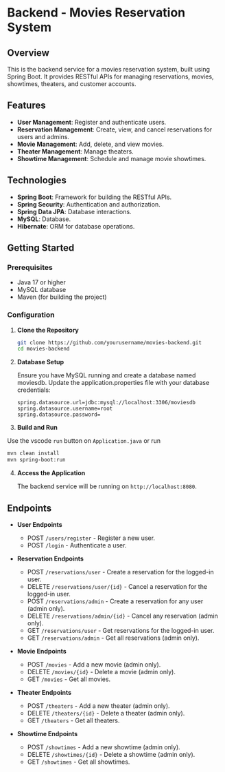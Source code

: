 # Backend - Movies Reservation System

## Overview

This is the backend service for a movies reservation system, built using Spring Boot. It provides RESTful APIs for managing reservations, movies, showtimes, theaters, and customer accounts.

## Features

- **User Management**: Register and authenticate users.
- **Reservation Management**: Create, view, and cancel reservations for users and admins.
- **Movie Management**: Add, delete, and view movies.
- **Theater Management**: Manage theaters.
- **Showtime Management**: Schedule and manage movie showtimes.

## Technologies

- **Spring Boot**: Framework for building the RESTful APIs.
- **Spring Security**: Authentication and authorization.
- **Spring Data JPA**: Database interactions.
- **MySQL**: Database.
- **Hibernate**: ORM for database operations.

## Getting Started

### Prerequisites

- Java 17 or higher
- MySQL database
- Maven (for building the project)

### Configuration

1. **Clone the Repository**

   ```bash
   git clone https://github.com/yourusername/movies-backend.git
   cd movies-backend
   ```
2. **Database Setup**

   Ensure you have MySQL running and create a database named moviesdb. Update the application.properties file with your database credentials:
   ```properties
   spring.datasource.url=jdbc:mysql://localhost:3306/moviesdb
   spring.datasource.username=root
   spring.datasource.password=
   ```
3. **Build and Run**

Use the vscode `run` button on `Application.java` or run 
```bash
mvn clean install
mvn spring-boot:run
```

4. **Access the Application**

   The backend service will be running on `http://localhost:8080`.

## Endpoints

- **User Endpoints**
  - POST `/users/register` - Register a new user.
  - POST `/login` - Authenticate a user.

- **Reservation Endpoints**
  - POST `/reservations/user` - Create a reservation for the logged-in user.
  - DELETE `/reservations/user/{id}` - Cancel a reservation for the logged-in user.
  - POST `/reservations/admin` - Create a reservation for any user (admin only).
  - DELETE `/reservations/admin/{id}` - Cancel any reservation (admin only).
  - GET `/reservations/user` - Get reservations for the logged-in user.
  - GET `/reservations/admin` - Get all reservations (admin only).

- **Movie Endpoints**
  - POST `/movies` - Add a new movie (admin only).
  - DELETE `/movies/{id}` - Delete a movie (admin only).
  - GET `/movies` - Get all movies.

- **Theater Endpoints**
  - POST `/theaters` - Add a new theater (admin only).
  - DELETE `/theaters/{id}` - Delete a theater (admin only).
  - GET `/theaters` - Get all theaters.

- **Showtime Endpoints**
  - POST `/showtimes` - Add a new showtime (admin only).
  - DELETE `/showtimes/{id}` - Delete a showtime (admin only).
  - GET `/showtimes` - Get all showtimes.
